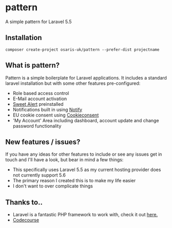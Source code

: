 # pattern
A simple pattern for Laravel 5.5

## Installation

`composer create-project osaris-uk/pattern --prefer-dist projectname`

## What is pattern?

Pattern is a simple boilerplate for Laravel applications.  It includes a standard laravel installation but with some other features pre-configured:

 - Role based access control
 - E-Mail account activation
 - [Sweet Alert](https://github.com/t4t5/sweetalert) preinstalled 
 - Notifications built in using [Notify](https://github.com/codecourse/notify)
 - EU cookie consent using [Cookieconsent](https://github.com/insites/cookieconsent)
 - 'My Account' Area including dashboard, account update and change password functionality

## New features / issues?

If you have any ideas for other features to include or see any issues get in touch and I'll have a look, but bear in mind a few things:

 - This specifically uses Laravel 5.5 as my current hosting provider does not currently support 5.6
 - The primary reason I created this is to make my life easier
 - I don't want to over complicate things

## Thanks to..

 - Laravel is a fantastic PHP framework to work with, check it out [here.](https://laravel.com/)
 - [Codecourse](https://www.codecourse.com)